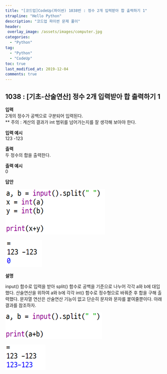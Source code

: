 ```yaml
---
title: "[코드업]CodeUp(파이썬) 1038번 : 정수 2개 입력받아 합 출력하기 1"
strapline: "Hello Python"
description: "코드업 파이썬 문제 풀이"
header:
 overlay_image: /assets/images/computer.jpg
categories:
  - "Python"
tag:
  - "Python"
  - "CodeUp"
toc: true
last_modified_at: 2019-12-04
comments: true
---
```


## 1038 : [기초-산술연산] 정수 2개 입력받아 합 출력하기 1


**입력**<br>
2개의 정수가 공백으로 구분되어 입력된다.<br>
** 주의 : 계산의 결과가 int 범위를 넘어가는지를 잘 생각해 보아야 한다.

**입력 예시**<br>
123 -123

**출력**<br>
두 정수의 합을 출력한다.

**출력 예시**<br>
0


**답안**<br>

![a1038](/assets/images/1038-1.jpg)<br>

![a1038](/assets/images/1038-2.jpg)


**설명**

input() 함수로 입력을 받아 split() 함수로 공백을 기준으로 나누어 각각 a와 b에 대입했다. 산술연산을 위하여 a와 b에 각각 int() 함수로 정수형으로 바꿔준 후 합을 구해 출력했다.
문자열 연산은 산술연산 기능이 없고 단순히 문자와 문자를 붙여줄뿐이다. 아래 결과를 참조하자.

![a1038](/assets/images/1038-3.jpg)<br>

![a1038](/assets/images/1038-4.jpg)